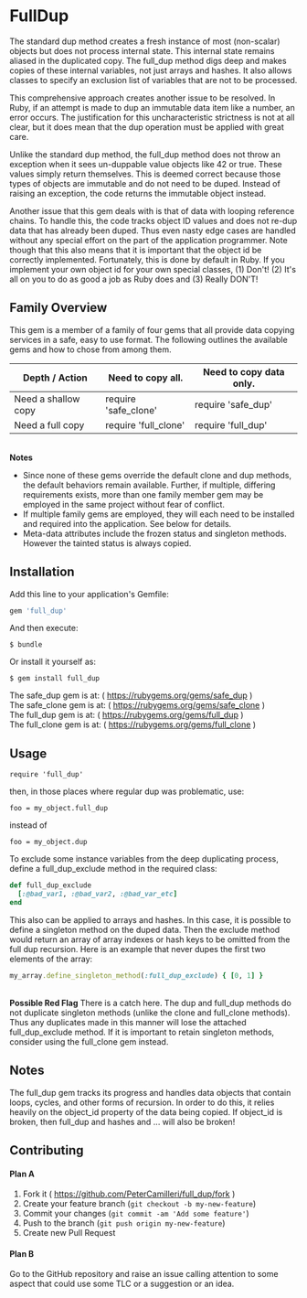 # FullDup

The standard dup method creates a fresh instance of most (non-scalar) objects
but does not process internal state. This internal state remains aliased in the
duplicated copy. The full_dup method digs deep and makes copies of these
internal variables, not just arrays and hashes. It also allows classes to
specify an exclusion list of variables that are not to be processed.

This comprehensive approach creates another issue to be resolved. In Ruby, if an
attempt is made to dup an immutable data item like a number, an error occurs.
The justification for this uncharacteristic strictness is not at all clear, but
it does mean that the dup operation must be applied with great care.

Unlike the standard dup method, the full\_dup method does not throw an
exception when it sees un-duppable value objects like 42 or true. These values
simply return themselves. This is deemed correct because those types of objects
are immutable and do not need to be duped. Instead of raising an exception,
the code returns the immutable object instead.

Another issue that this gem deals with is that of data with looping reference
chains. To handle this, the code tracks object ID values and does not re-dup
data that has already been duped. Thus even nasty edge cases are handled
without any special effort on the part of the application programmer. Note though
that this also means that it is important that the object id be correctly
implemented. Fortunately, this is done by default in Ruby. If you implement your
own object id for your own special classes, (1) Don't! (2) It's all on you to 
do as good a job as Ruby does and (3) Really DON'T!

## Family Overview

This gem is a member of a family of four gems that all provide data copying
services in a safe, easy to use format. The following outlines the available
gems and how to chose from among them.

Depth / Action | Need to copy all. | Need to copy data only.
---------------|------------------------------|------------
Need a shallow copy | require 'safe\_clone' | require 'safe\_dup'
Need a full copy    | require 'full\_clone' | require 'full\_dup'

<br>**Notes**
* Since none of these gems override the default clone and dup
methods, the default behaviors remain available. Further, if multiple,
differing requirements exists, more than one family member gem may be
employed in the same project without fear of conflict.
* If multiple family gems are employed, they will each need to be installed and
required into the application. See below for details.
* Meta-data attributes include the frozen status and singleton methods. However
the tainted status is always copied.


## Installation

Add this line to your application's Gemfile:

```ruby
gem 'full_dup'
```

And then execute:

    $ bundle

Or install it yourself as:

    $ gem install full_dup

The safe_dup gem is at: ( https://rubygems.org/gems/safe_dup )
<br>The safe_clone gem is at: ( https://rubygems.org/gems/safe_clone )
<br>The full_dup gem is at: ( https://rubygems.org/gems/full_dup )
<br>The full_clone gem is at: ( https://rubygems.org/gems/full_clone )

## Usage

    require 'full_dup'

then, in those places where regular dup was problematic, use:

    foo = my_object.full_dup

instead of

    foo = my_object.dup

To exclude some instance variables from the deep duplicating process, define a
full_dup_exclude method in the required class:

```ruby
def full_dup_exclude
  [:@bad_var1, :@bad_var2, :@bad_var_etc]
end
```
This also can be applied to arrays and hashes. In this case, it is possible to
define a singleton method on the duped data. Then the exclude method would
return an array of array indexes or hash keys to be omitted from the full dup
recursion. Here is an example that never dupes the first two elements of the
array:

```ruby
my_array.define_singleton_method(:full_dup_exclude) { [0, 1] }
```
<br>**Possible Red Flag** There is a catch here. The dup and full_dup methods
do not duplicate singleton methods (unlike the clone and full_clone methods).
Thus any duplicates made in this manner will lose the attached full_dup_exclude
method. If it is important to retain singleton methods, consider using the
full_clone gem instead.

## Notes

The full_dup gem tracks its progress and handles data objects that
contain loops, cycles, and other forms of recursion. In order to do this,
it relies heavily on the object_id property of the data being copied.
If object_id is broken, then full_dup and hashes and ... will also be
broken!


## Contributing

#### Plan A

1. Fork it ( https://github.com/PeterCamilleri/full_dup/fork )
2. Create your feature branch (`git checkout -b my-new-feature`)
3. Commit your changes (`git commit -am 'Add some feature'`)
4. Push to the branch (`git push origin my-new-feature`)
5. Create new Pull Request

#### Plan B

Go to the GitHub repository and raise an issue calling attention to some
aspect that could use some TLC or a suggestion or an idea.
